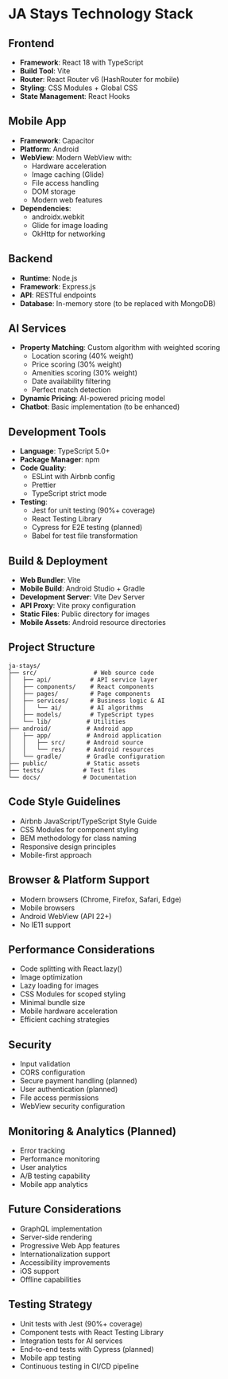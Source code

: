 # JA Stays Technology Stack

## Frontend

- **Framework**: React 18 with TypeScript
- **Build Tool**: Vite
- **Router**: React Router v6 (HashRouter for mobile)
- **Styling**: CSS Modules + Global CSS
- **State Management**: React Hooks

## Mobile App

- **Framework**: Capacitor
- **Platform**: Android
- **WebView**: Modern WebView with:
  - Hardware acceleration
  - Image caching (Glide)
  - File access handling
  - DOM storage
  - Modern web features
- **Dependencies**:
  - androidx.webkit
  - Glide for image loading
  - OkHttp for networking

## Backend

- **Runtime**: Node.js
- **Framework**: Express.js
- **API**: RESTful endpoints
- **Database**: In-memory store (to be replaced with MongoDB)

## AI Services

- **Property Matching**: Custom algorithm with weighted scoring
  - Location scoring (40% weight)
  - Price scoring (30% weight)
  - Amenities scoring (30% weight)
  - Date availability filtering
  - Perfect match detection
- **Dynamic Pricing**: AI-powered pricing model
- **Chatbot**: Basic implementation (to be enhanced)

## Development Tools

- **Language**: TypeScript 5.0+
- **Package Manager**: npm
- **Code Quality**:
  - ESLint with Airbnb config
  - Prettier
  - TypeScript strict mode
- **Testing**:
  - Jest for unit testing (90%+ coverage)
  - React Testing Library
  - Cypress for E2E testing (planned)
  - Babel for test file transformation

## Build & Deployment

- **Web Bundler**: Vite
- **Mobile Build**: Android Studio + Gradle
- **Development Server**: Vite Dev Server
- **API Proxy**: Vite proxy configuration
- **Static Files**: Public directory for images
- **Mobile Assets**: Android resource directories

## Project Structure

```text
ja-stays/
├── src/                # Web source code
│   ├── api/           # API service layer
│   ├── components/    # React components
│   ├── pages/         # Page components
│   ├── services/      # Business logic & AI
│   │   └── ai/        # AI algorithms
│   ├── models/        # TypeScript types
│   └── lib/          # Utilities
├── android/          # Android app
│   ├── app/          # Android application
│   │   ├── src/      # Android source
│   │   └── res/      # Android resources
│   └── gradle/       # Gradle configuration
├── public/           # Static assets
├── tests/           # Test files
└── docs/            # Documentation
```

## Code Style Guidelines

- Airbnb JavaScript/TypeScript Style Guide
- CSS Modules for component styling
- BEM methodology for class naming
- Responsive design principles
- Mobile-first approach

## Browser & Platform Support

- Modern browsers (Chrome, Firefox, Safari, Edge)
- Mobile browsers
- Android WebView (API 22+)
- No IE11 support

## Performance Considerations

- Code splitting with React.lazy()
- Image optimization
- Lazy loading for images
- CSS Modules for scoped styling
- Minimal bundle size
- Mobile hardware acceleration
- Efficient caching strategies

## Security

- Input validation
- CORS configuration
- Secure payment handling (planned)
- User authentication (planned)
- File access permissions
- WebView security configuration

## Monitoring & Analytics (Planned)

- Error tracking
- Performance monitoring
- User analytics
- A/B testing capability
- Mobile app analytics

## Future Considerations

- GraphQL implementation
- Server-side rendering
- Progressive Web App features
- Internationalization support
- Accessibility improvements
- iOS support
- Offline capabilities

## Testing Strategy

- Unit tests with Jest (90%+ coverage)
- Component tests with React Testing Library
- Integration tests for AI services
- End-to-end tests with Cypress (planned)
- Mobile app testing
- Continuous testing in CI/CD pipeline
